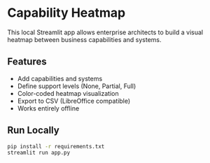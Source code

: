 # Capability Heatmap

This local Streamlit app allows enterprise architects to build a visual heatmap between business capabilities and systems.

## Features
- Add capabilities and systems
- Define support levels (None, Partial, Full)
- Color-coded heatmap visualization
- Export to CSV (LibreOffice compatible)
- Works entirely offline

## Run Locally
```bash
pip install -r requirements.txt
streamlit run app.py
```
